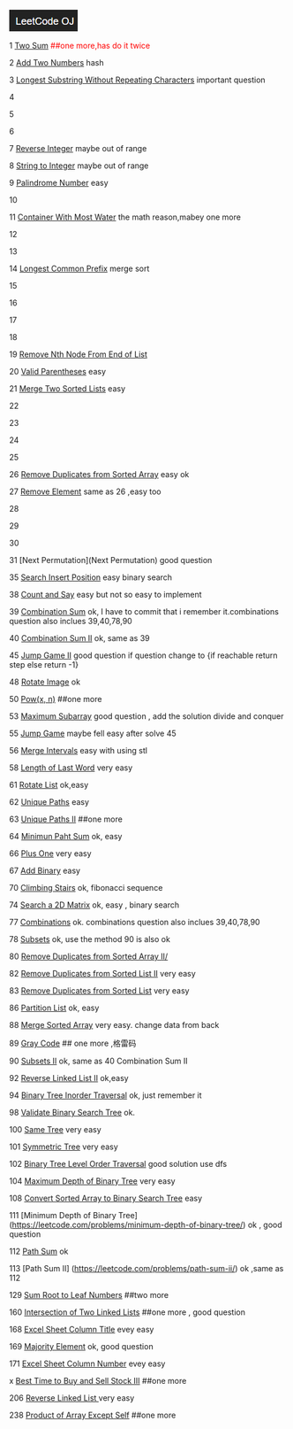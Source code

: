 ![leetcode](./leetcode.png)

1 [Two Sum](https://leetcode.com/problems/two-sum/) <font color=red> ##one more,has do it twice </font>

2 [Add Two Numbers]() hash

3 [Longest Substring Without Repeating Characters](https://leetcode.com/problems/longest-substring-without-repeating-characters/) important question

4 

5  

6  

7 [Reverse Integer]() maybe out of range

8 [String to Integer]() maybe out of range

9 [Palindrome Number]() easy

10 

11 [Container With Most Water](https://leetcode.com/problems/container-with-most-water/) the math reason,mabey one more 

12 

13 

14 [Longest Common Prefix](https://leetcode.com/problems/longest-common-prefix/) merge sort 

15 

16

17

18

19 [Remove Nth Node From End of List](https://leetcode.com/problems/remove-nth-node-from-end-of-list/) 

20 [Valid Parentheses](https://leetcode.com/problems/valid-parentheses/) easy

21 [Merge Two Sorted Lists](https://leetcode.com/problemset/algorithms/) easy

22 

23

24

25

26 [Remove Duplicates from Sorted Array](https://leetcode.com/problems/remove-duplicates-from-sorted-array/) easy ok

27 [Remove Element](https://leetcode.com/problems/remove-element/) same as 26 ,easy too

28 

29

30

31 [Next Permutation](Next Permutation) good question

35 [Search Insert Position]() easy binary search

38 [Count and Say]() easy but not so easy to implement

39 [Combination Sum]() ok, I have to commit that i remember it.combinations question also inclues 39,40,78,90

40 [Combination Sum II]() ok, same as 39

45 [Jump Game II](https://leetcode.com/problems/jump-game-ii/) good question if question change to {if reachable return step else return -1}

48 [Rotate Image]() ok

50 [Pow(x, n)](https://leetcode.com/problems/powx-n/) ##one more

53 [Maximum Subarray](https://leetcode.com/problems/maximum-subarray/) good question , add the solution divide and conquer

55 [Jump Game]() maybe fell easy after solve 45

56 [Merge Intervals]() easy  with using stl

58 [Length of Last Word]() very easy

61 [Rotate List]() ok,easy

62 [Unique Paths]() easy

63 [Unique Paths II](https://leetcode.com/problems/unique-paths-ii/) ##one more

64 [Minimun Paht Sum]() ok, easy

66 [Plus One]() very easy

67 [Add Binary]() easy

70 [Climbing Stairs]() ok, fibonacci sequence

74 [Search a 2D Matrix]() ok, easy , binary search

77 [Combinations](https://leetcode.com/problems/combinations/) ok. combinations question also inclues 39,40,78,90

78 [Subsets]() ok, use the method 90 is also ok 

80 [Remove Duplicates from Sorted Array II/](https://leetcode.com/problems/remove-duplicates-from-sorted-array-ii/) 

82 [Remove Duplicates from Sorted List II](https://leetcode.com/problems/remove-duplicates-from-sorted-list-ii/) very easy

83 [Remove Duplicates from Sorted List](https://leetcode.com/problems/remove-duplicates-from-sorted-list/) very easy

86 [Partition List]() ok, easy

88 [Merge Sorted Array]() very easy. change data from back

89 [Gray Code](https://leetocde.com/problems/gray-code/) ## one more ,格雷码

90 [Subsets II](https://leetcode.com/problems/subsets-ii/) ok, same as 40 Combination Sum II

92 [Reverse Linked List II]() ok,easy

94 [Binary Tree Inorder Traversal]() ok, just remember it

98 [Validate Binary Search Tree]() ok.

100 [Same Tree]() very easy

101 [Symmetric Tree]() very easy

102 [Binary Tree Level Order Traversal](https://leetcode.com/problems/binary-tree-level-order-traversal/) good solution use dfs

104 [Maximum Depth of Binary Tree]() very easy

108 [Convert Sorted Array to Binary Search Tree]() easy

111 [Minimum Depth of Binary Tree] (https://leetcode.com/problems/minimum-depth-of-binary-tree/) ok , good question

112 [Path Sum](https://leetcode.com/problems/path-sum/) ok

113 [Path Sum II] (https://leetcode.com/problems/path-sum-ii/) ok ,same as 112


129 [Sum Root to Leaf Numbers](https://leetcode.com/problems/sum-root-to-leaf-numbers/) ##two more

160 [Intersection of Two Linked Lists](https://leetcode.com/problems/intersection-of-two-linked-lists/) ##one more , good question

168 [Excel Sheet Column Title]() evey easy

169 [Majority Element](https://leetcode.com/problems/majority-element/) ok, good question

171 [Excel Sheet Column Number]() evey easy

x [Best Time to Buy and Sell Stock III](ttps://leetcode.com/problems/best-time-to-buy-and-sell-stock-iii/) ##one more

206 [Reverse Linked List ]() very easy

238 [Product of Array Except Self](https://leetcode.com/problems/product-of-array-except-self/) ##one more

